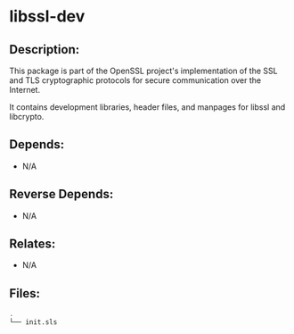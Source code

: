 # libssl-dev

## Description:

This package is part of the OpenSSL project's implementation of the SSL and TLS cryptographic protocols for secure communication over the Internet.

It contains development libraries, header files, and manpages for libssl and libcrypto.

## Depends:

  -  N/A

## Reverse Depends:

  -  N/A

## Relates:

  -  N/A

## Files:

```bash
.
└── init.sls
```
